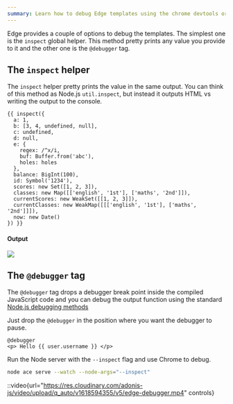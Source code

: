 ```yaml
---
summary: Learn how to debug Edge templates using the chrome devtools or the inspect helper
---
```


Edge provides a couple of options to debug the templates. The simplest one is the `inspect` global helper. This method pretty prints any value you provide to it and the other one is the `@debugger` tag.

## The `inspect` helper

The `inspect` helper pretty prints the value in the same output. You can think of this method as Node.js `util.inspect`, but instead it outputs HTML vs writing the output to the console.

```edge
{{ inspect({
  a: 1,
  b: [3, 4, undefined, null],
  c: undefined,
  d: null,
  e: {
    regex: /^x/i,
    buf: Buffer.from('abc'),
    holes: holes
  },
  balance: BigInt(100),
  id: Symbol('1234'),
  scores: new Set([1, 2, 3]),
  classes: new Map([['english', '1st'], ['maths', '2nd']]),
  currentScores: new WeakSet([[1, 2, 3]]),
  currentClasses: new WeakMap([[['english', '1st'], ['maths', '2nd']]]),
  now: new Date()
}) }}
```

#### Output

![](https://res.cloudinary.com/adonis-js/image/upload/q_auto,f_auto/v1617090065/v5/edge-inspect.png)

## The `@debugger` tag

The `@debugger` tag drops a debugger break point inside the compiled JavaScript code and you can debug the output function using the standard [Node.js debugging methods](https://nodejs.org/api/debugger.html)

Just drop the `@debugger` in the position where you want the debugger to pause.

```edge
@debugger
<p> Hello {{ user.username }} </p>
```

Run the Node server with the `--inspect` flag and use Chrome to debug.

```sh
node ace serve --watch --node-args="--inspect"
```

::video{url="https://res.cloudinary.com/adonis-js/video/upload/q_auto/v1618594355/v5/edge-debugger.mp4" controls}
